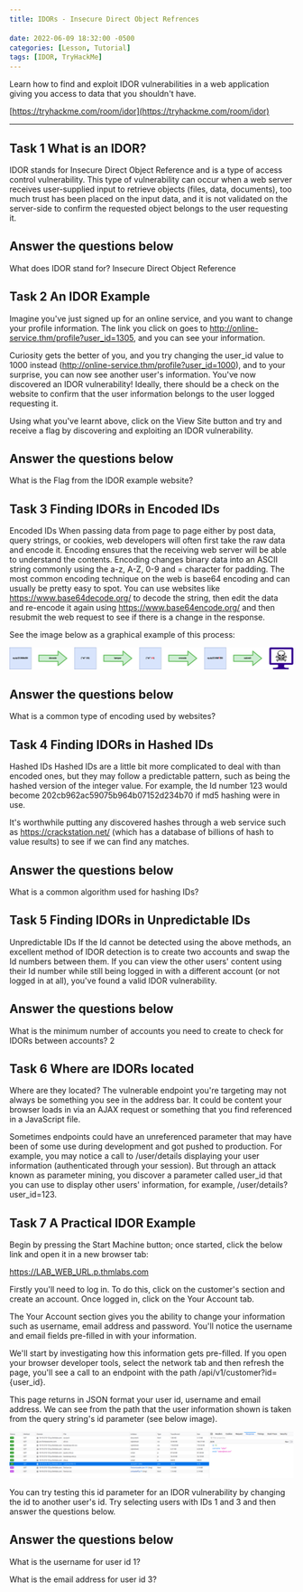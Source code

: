 ```yaml
---
title: IDORs - Insecure Direct Object Refrences

date: 2022-06-09 18:32:00 -0500
categories: [Lesson, Tutorial]
tags: [IDOR, TryHackMe]
---
```


Learn how to find and exploit IDOR vulnerabilities in a web application giving you access to data that you shouldn't have.

[https://tryhackme.com/room/idor](https://tryhackme.com/room/idor)

* * * 

## Task 1 What is an IDOR?
IDOR stands for Insecure Direct Object Reference and is a type of access control vulnerability.
This type of vulnerability can occur when a web server receives user-supplied input to retrieve objects (files, data, documents), too much trust has been placed on the input data, and it is not validated on the server-side to confirm the requested object belongs to the user requesting it.

##   Answer the questions below

What does IDOR stand for? Insecure Direct Object Reference

## Task 2 An IDOR Example
Imagine you've just signed up for an online service, and you want to change your profile information. The link you click on goes to http://online-service.thm/profile?user_id=1305, and you can see your information.

Curiosity gets the better of you, and you try changing the user_id value to 1000 instead (http://online-service.thm/profile?user_id=1000), and to your surprise, you can now see another user's information. You've now discovered an IDOR vulnerability! Ideally, there should be a check on the website to confirm that the user information belongs to the user logged requesting it.

Using what you've learnt above, click on the View Site button and try and receive a flag by discovering and exploiting an IDOR vulnerability.

##   Answer the questions below

What is the Flag from the IDOR example website?

## Task 3 Finding IDORs in Encoded IDs
Encoded IDs
When passing data from page to page either by post data, query strings, or cookies, web developers will often first take the raw data and encode it. Encoding ensures that the receiving web server will be able to understand the contents. Encoding changes binary data into an ASCII string commonly using the a-z, A-Z, 0-9 and = character for padding. The most common encoding technique on the web is base64 encoding and can usually be pretty easy to spot. You can use websites like https://www.base64decode.org/ to decode the string, then edit the data and re-encode it again using https://www.base64encode.org/ and then resubmit the web request to see if there is a change in the response.

See the image below as a graphical example of this process:

![](/assets/idor_encoded-ids.png)

##   Answer the questions below

What is a common type of encoding used by websites?

## Task 4 Finding IDORs in Hashed IDs
Hashed IDs
Hashed IDs are a little bit more complicated to deal with than encoded ones, but they may follow a predictable pattern, such as being the hashed version of the integer value. For example, the Id number 123 would become 202cb962ac59075b964b07152d234b70 if md5 hashing were in use.

It's worthwhile putting any discovered hashes through a web service such as https://crackstation.net/ (which has a database of billions of hash to value results) to see if we can find any matches.

##   Answer the questions below

What is a common algorithm used for hashing IDs?

## Task 5 Finding IDORs in Unpredictable IDs
Unpredictable IDs
If the Id cannot be detected using the above methods, an excellent method of IDOR detection is to create two accounts and swap the Id numbers between them. If you can view the other users' content using their Id number while still being logged in with a different account (or not logged in at all), you've found a valid IDOR vulnerability.

##   Answer the questions below

What is the minimum number of accounts you need to create to check for IDORs between accounts? 2

## Task 6 Where are IDORs located
Where are they located?
The vulnerable endpoint you're targeting may not always be something you see in the address bar. It could be content your browser loads in via an AJAX request or something that you find referenced in a JavaScript file. 

Sometimes endpoints could have an unreferenced parameter that may have been of some use during development and got pushed to production. For example, you may notice a call to /user/details displaying your user information (authenticated through your session). But through an attack known as parameter mining, you discover a parameter called user_id that you can use to display other users' information, for example, /user/details?user_id=123.

## Task 7 A Practical IDOR Example
Begin by pressing the Start Machine button; once started, click the below link and open it in a new browser tab:

https://LAB_WEB_URL.p.thmlabs.com

Firstly you'll need to log in. To do this, click on the customer's section and create an account. Once logged in, click on the Your Account tab. 

The Your Account section gives you the ability to change your information such as username, email address and password. You'll notice the username and email fields pre-filled in with your information.  

We'll start by investigating how this information gets pre-filled. If you open your browser developer tools, select the network tab and then refresh the page, you'll see a call to an endpoint with the path /api/v1/customer?id={user_id}.

This page returns in JSON format your user id, username and email address. We can see from the path that the user information shown is taken from the query string's id parameter (see below image).

![](/assets/idor_example.png)

You can try testing this id parameter for an IDOR vulnerability by changing the id to another user's id. Try selecting users with IDs 1 and 3 and then answer the questions below.

##   Answer the questions below

What is the username for user id 1?

What is the email address for user id 3?

